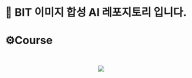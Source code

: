 # 🤖 BIT 이미지 합성 AI 레포지토리 입니다.
<h1>⚙️Course</h1>
<br>
<p align="center">
  <img src="https://github.com/https-github-com-huise0ng/Synthetic-AI/assets/128360692/8ca39c32-48fc-4487-a126-b2d7cf17f457">
</p>
